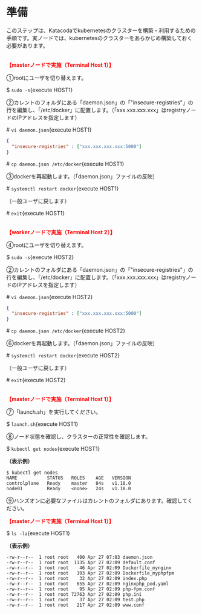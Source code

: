 # 準備  
このステップは、Katacodaでkubernetesのクラスターを構築・利用するための手順です。実ノードでは、kubernetesのクラスターをあらかじめ構築しておく必要があります。  
<br>

**<span style="color: red; ">【masterノードで実施（Terminal Host 1）】</span>**  

①rootにユーザを切り替えます。  

$ `sudo -s`{execute HOST1}

②カレントのフォルダにある「daemon.json」の「"insecure-registries"」の行を編集し、「/etc/docker」に配置します。（「xxx.xxx.xxx.xxx」はregistryノードのIPアドレスを指定します）  

\# `vi daemon.json`{execute HOST1}

```json
{
  "insecure-registries" : ["xxx.xxx.xxx.xxx:5000"]
}
```

\# `cp daemon.json /etc/docker`{execute HOST1}

③dockerを再起動します。（「daemon.json」ファイルの反映）  

\# `systemctl restart docker`{execute HOST1}  

（一般ユーザに戻します）  

\# `exit`{execute HOST1}  
<br>

**<span style="color: red; ">【workerノードで実施（Terminal Host 2）】</span>**  

④rootにユーザを切り替えます。  

$ `sudo -s`{execute HOST2}

②カレントのフォルダにある「daemon.json」の「"insecure-registries"」の行を編集し、「/etc/docker」に配置します。（「xxx.xxx.xxx.xxx」はregistryノードのIPアドレスを指定します）  

\# `vi daemon.json`{execute HOST2}

```json
{
  "insecure-registries" : ["xxx.xxx.xxx.xxx:5000"]
}
```

\# `cp daemon.json /etc/docker`{execute HOST2}

⑥dockerを再起動します。（「daemon.json」ファイルの反映）  

\# `systemctl restart docker`{execute HOST2}  

（一般ユーザに戻します）  

\# `exit`{execute HOST2}  
<br>

**<span style="color: red; ">【masterノードで実施（Terminal Host 1）】</span>**  

⑦「launch.sh」を実行してください。  

$ `launch.sh`{execute HOST1}
<br>

⑧ノード状態を確認し、クラスターの正常性を確認します。  

$ `kubectl get nodes`{execute HOST1}

**（表示例）**  
```  
$ kubectl get nodes
NAME           STATUS   ROLES    AGE   VERSION
controlplane   Ready    master   84s   v1.18.0
node01         Ready    <none>   24s   v1.18.0
```

⑨ハンズオンに必要なファイルはカレントのフォルダにあります。確認してください。  

**<span style="color: red; ">【masterノードで実施（Terminal Host 1）】</span>**  

$ `ls -la`{execute HOST1}  

**（表示例）**  
```  
-rw-r--r--  1 root root   400 Apr 27 07:03 daemon.json
-rw-r--r--  1 root root  1135 Apr 27 02:09 default.conf
-rw-r--r--  1 root root    46 Apr 27 02:09 Dockerfile_mynginx
-rw-r--r--  1 root root   193 Apr 27 02:09 Dockerfile_myphpfpm
-rw-r--r--  1 root root    32 Apr 27 02:09 index.php
-rw-r--r--  1 root root   655 Apr 27 02:09 nginxphp_pod.yaml
-rw-r--r--  1 root root    95 Apr 27 02:09 php-fpm.conf
-rw-r--r--  1 root root 72763 Apr 27 02:09 php.ini
-rw-r--r--  1 root root    37 Apr 27 02:09 test.php
-rw-r--r--  1 root root   217 Apr 27 02:09 www.conf
```
